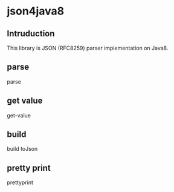 # json4java8

## Intruduction
This library is JSON (RFC8259) parser implementation on Java8.


## parse
parse


## get value
get-value


## build
build
toJson


## pretty print
prettyprint


